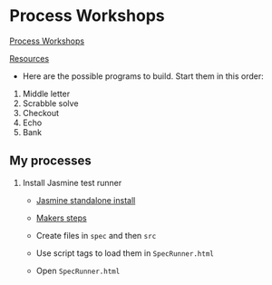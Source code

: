 # Process Workshops


[Process Workshops](https://github.com/makersacademy/skills-workshops/tree/master/process_review)

[Resources](https://github.com/makersacademy/course/tree/master/goals/)



- Here are the possible programs to build. Start them in this order:

1. Middle letter
2. Scrabble solve
3. Checkout
4. Echo
5. Bank


## My processes

1. Install Jasmine test runner
    - [Jasmine standalone install](https://github.com/jasmine/jasmine#installation)
    - [Makers steps](https://github.com/makersacademy/course/blob/master/thermostat/setting_up_jasmine.md#to-complete-this-challenge-you-will-need-to)

    - Create files in `spec` and then `src`
    - Use script tags to load them in `SpecRunner.html`
    - Open `SpecRunner.html`